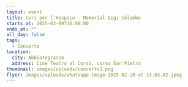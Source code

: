 ```yaml
---
layout: event
title: Cori per l'Hospice - Memorial Gigi Colombo
starts_at: 2025-03-09T16:00:00
ends_at: ""
all_day: false
tags:
  - Concerto
location:
  city: Abbiategrasso
  address: Cine Teatro al Corso, corso San Pietro
thumbnail: images/uploads/concerto3.png
flyer: images/uploads/whatsapp-image-2025-02-20-at-13.03.02.jpeg
---
```

